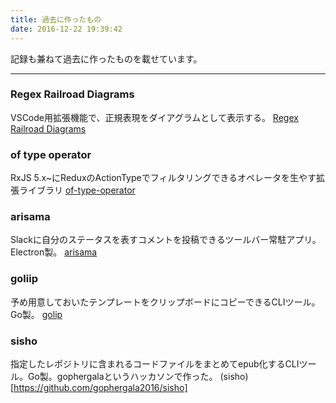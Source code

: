 ```yaml
---
title: 過去に作ったもの
date: 2016-12-22 19:39:42
---
```


記録も兼ねて過去に作ったものを載せています。

------

### Regex Railroad Diagrams

VSCode用拡張機能で、正規表現をダイアグラムとして表示する。
[Regex Railroad Diagrams](https://marketplace.visualstudio.com/items?itemName=kogai.regex-railroad-diagrams)

### of type operator

RxJS 5.x~にReduxのActionTypeでフィルタリングできるオペレータを生やす拡張ライブラリ
[of-type-operator](https://www.npmjs.com/package/of-type-operator)

### arisama

Slackに自分のステータスを表すコメントを投稿できるツールバー常駐アプリ。Electron製。
[arisama](https://github.com/kogai/arisama/releases)

### goliip

予め用意しておいたテンプレートをクリップボードにコピーできるCLIツール。Go製。
[golip](https://github.com/kogai/golip)

### sisho

指定したレポジトリに含まれるコードファイルをまとめてepub化するCLIツール。Go製。gophergalaというハッカソンで作った。
(sisho)[https://github.com/gophergala2016/sisho]